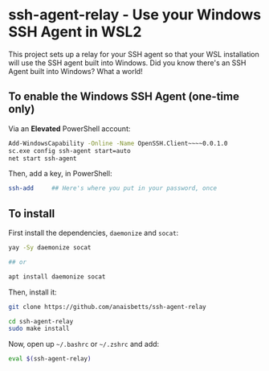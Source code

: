 # ssh-agent-relay - Use your Windows SSH Agent in WSL2

This project sets up a relay for your SSH agent so that your WSL installation will use the SSH agent built into Windows. Did you know there's an SSH Agent built into Windows? What a world!

## To enable the Windows SSH Agent (one-time only)

Via an **Elevated** PowerShell account:

```sh
Add-WindowsCapability -Online -Name OpenSSH.Client~~~~0.0.1.0
sc.exe config ssh-agent start=auto
net start ssh-agent
```

Then, add a key, in PowerShell:

```sh
ssh-add     ## Here's where you put in your password, once
```

## To install

First install the dependencies, `daemonize` and `socat`:

```sh
yay -Sy daemonize socat

## or

apt install daemonize socat
```

Then, install it:

```sh
git clone https://github.com/anaisbetts/ssh-agent-relay

cd ssh-agent-relay
sudo make install
```

Now, open up `~/.bashrc` or `~/.zshrc` and add:

```sh
eval $(ssh-agent-relay)
```
